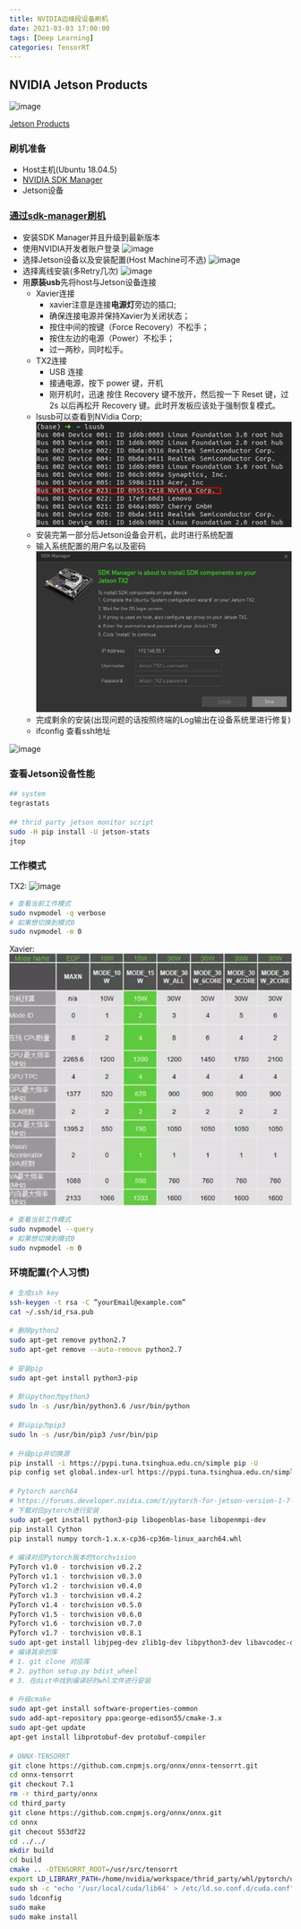 ```yaml
---
title: NVIDIA边缘段设备刷机
date: 2021-03-03 17:00:00
tags: [Deep Learning]
categories: TensorRT
---
```


## NVIDIA Jetson Products

![image](https://cdn.jsdelivr.net/gh/Trouble404/Image/blog20210303161345.png)

[Jetson Products](https://developer.nvidia.com/buy-jetson)


<!-- more -->

### 刷机准备
* Host主机(Ubuntu 18.04.5)
* [NVIDIA SDK Manager](https://developer.nvidia.com/nvidia-sdk-manager)
* Jetson设备

### [通过sdk-manager刷机](https://docs.nvidia.com/sdk-manager/install-with-sdkm-jetson/index.html#repair-uninstall)
- 安装SDK Manager并且升级到最新版本
- 使用NVIDIA开发者账户登录
![image](https://cdn.jsdelivr.net/gh/Trouble404/Image/blog20210303162217.png)
- 选择Jetson设备以及安装配置(Host Machine可不选)
![image](https://cdn.jsdelivr.net/gh/Trouble404/Image/blog20210303162357.png)
- 选择离线安装(多Retry几次)
![image](https://cdn.jsdelivr.net/gh/Trouble404/Image/blog20210303162540.png)
- 用**原装usb**先将host与Jetson设备连接
  - Xavier连接
    - xavier注意是连接**电源灯**旁边的插口;
    - 确保连接电源并保持Xavier为关闭状态；
    - 按住中间的按键（Force Recovery）不松手；
    - 按住左边的电源（Power）不松手；
    - 过一两秒，同时松手。
  - TX2连接
    - USB 连接
    - 接通电源，按下 power 键，开机
    - 刚开机时，迅速 按住 Recovery 键不放开，然后按一下 Reset 键，过 2s 以后再松开 Recovery 键。此时开发板应该处于强制恢复模式。
  - lsusb可以查看到NVidia Corp;
![](https://raw.githubusercontent.com/Trouble404/Image/master/blog20210303164843.png)
  - 安装完第一部分后Jetson设备会开机，此时进行系统配置
  - 输入系统配置的用户名以及密码
![](https://raw.githubusercontent.com/Trouble404/Image/master/blog20210303164803.png)
  - 完成剩余的安装(出现问题的话按照终端的Log输出在设备系统里进行修复)
  - ifconfig 查看ssh地址

![image](https://cdn.jsdelivr.net/gh/Trouble404/Image/blog20210303164359.png)

### 查看Jetson设备性能
```sh
## system
tegrastats

## thrid party jetson monitor script
sudo -H pip install -U jetson-stats
jtop
```

### 工作模式
TX2:
![image](https://cdn.jsdelivr.net/gh/Trouble404/Image/blog20210303165137.png)
```sh
# 查看当前工作模式
sudo nvpmodel -q verbose
# 如果想切换到模式0
sudo nvpmodel -m 0
```

Xavier:
![](https://raw.githubusercontent.com/Trouble404/Image/master/blog20210303165241.png)
```sh
# 查看当前工作模式
sudo nvpmodel --query
# 如果想切换到模式0
sudo nvpmodel -m 0
```

### 环境配置(个人习惯)

```sh
# 生成ssh key
ssh-keygen -t rsa -C ”yourEmail@example.com”
cat ~/.ssh/id_rsa.pub

# 删除python2
sudo apt-get remove python2.7
sudo apt-get remove --auto-remove python2.7

# 安装pip
sudo apt-get install python3-pip

# 默认python为python3
sudo ln -s /usr/bin/python3.6 /usr/bin/python

# 默认pip为pip3
sudo ln -s /usr/bin/pip3 /usr/bin/pip

# 升级pip并切换源
pip install -i https://pypi.tuna.tsinghua.edu.cn/simple pip -U
pip config set global.index-url https://pypi.tuna.tsinghua.edu.cn/simple

# Pytorch aarch64
# https://forums.developer.nvidia.com/t/pytorch-for-jetson-version-1-7-0-now-available/72048
# 下载对应pytorch进行安装
sudo apt-get install python3-pip libopenblas-base libopenmpi-dev 
pip install Cython
pip install numpy torch-1.x.x-cp36-cp36m-linux_aarch64.whl

# 编译对应Pytorch版本的torchvision
PyTorch v1.0 - torchvision v0.2.2
PyTorch v1.1 - torchvision v0.3.0
PyTorch v1.2 - torchvision v0.4.0
PyTorch v1.3 - torchvision v0.4.2
PyTorch v1.4 - torchvision v0.5.0
PyTorch v1.5 - torchvision v0.6.0
PyTorch v1.6 - torchvision v0.7.0
PyTorch v1.7 - torchvision v0.8.1
sudo apt-get install libjpeg-dev zlib1g-dev libpython3-dev libavcodec-dev libavformat-dev libswscale-dev
# 编译其余的库
# 1. git clone 对应库
# 2. python setup.py bdist_wheel
# 3. 在dist中找到编译好的whl文件进行安装

# 升级cmake
sudo apt-get install software-properties-common
sudo add-apt-repository ppa:george-edison55/cmake-3.x
sudo apt-get update
apt-get install libprotobuf-dev protobuf-compiler

# ONNX-TENSORRT
git clone https://github.com.cnpmjs.org/onnx/onnx-tensorrt.git
cd onnx-tensorrt
git checkout 7.1
rm -r third_party/onnx
cd third_party
git clone https://github.com.cnpmjs.org/onnx/onnx.git
cd onnx
git checout 553df22
cd ../../
mkdir build
cd build
cmake .. -DTENSORRT_ROOT=/usr/src/tensorrt
export LD_LIBRARY_PATH=/home/nvidia/workspace/thrid_party/whl/pytorch/onnx-tensorrt/build:$LD_LIBRARY_PATH
sudo sh -c "echo '/usr/local/cuda/lib64' > /etc/ld.so.conf.d/cuda.conf"
sudo ldconfig
sudo make
sudo make install
```

